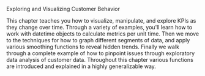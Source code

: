 Exploring and Visualizing Customer Behavior

This chapter teaches you how to visualize, manipulate, and explore KPIs as they change over time. Through a variety of examples, you'll learn how to work with datetime objects to calculate metrics per unit time. Then we move to the techniques for how to graph different segments of data, and apply various smoothing functions to reveal hidden trends. Finally we walk through a complete example of how to pinpoint issues through exploratory data analysis of customer data. Throughout this chapter various functions are introduced and explained in a highly generalizable way.
